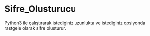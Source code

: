 # Sifre_Olusturucu
Python3 ile çalıştırarak istediginiz uzunlukta ve istediginiz opsiyonda rastgele olarak sifre olusturur.
